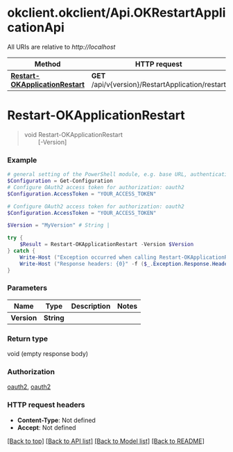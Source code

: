 # okclient.okclient/Api.OKRestartApplicationApi

All URIs are relative to *http://localhost*

Method | HTTP request | Description
------------- | ------------- | -------------
[**Restart-OKApplicationRestart**](OKRestartApplicationApi.md#Restart-OKApplicationRestart) | **GET** /api/v{version}/RestartApplication/restart | 


<a id="Restart-OKApplicationRestart"></a>
# **Restart-OKApplicationRestart**
> void Restart-OKApplicationRestart<br>
> &nbsp;&nbsp;&nbsp;&nbsp;&nbsp;&nbsp;&nbsp;&nbsp;[-Version] <String><br>



### Example
```powershell
# general setting of the PowerShell module, e.g. base URL, authentication, etc
$Configuration = Get-Configuration
# Configure OAuth2 access token for authorization: oauth2
$Configuration.AccessToken = "YOUR_ACCESS_TOKEN"

# Configure OAuth2 access token for authorization: oauth2
$Configuration.AccessToken = "YOUR_ACCESS_TOKEN"

$Version = "MyVersion" # String | 

try {
    $Result = Restart-OKApplicationRestart -Version $Version
} catch {
    Write-Host ("Exception occurred when calling Restart-OKApplicationRestart: {0}" -f ($_.ErrorDetails | ConvertFrom-Json))
    Write-Host ("Response headers: {0}" -f ($_.Exception.Response.Headers | ConvertTo-Json))
}
```

### Parameters

Name | Type | Description  | Notes
------------- | ------------- | ------------- | -------------
 **Version** | **String**|  | 

### Return type

void (empty response body)

### Authorization

[oauth2](../README.md#oauth2), [oauth2](../README.md#oauth2)

### HTTP request headers

 - **Content-Type**: Not defined
 - **Accept**: Not defined

[[Back to top]](#) [[Back to API list]](../README.md#documentation-for-api-endpoints) [[Back to Model list]](../README.md#documentation-for-models) [[Back to README]](../README.md)

